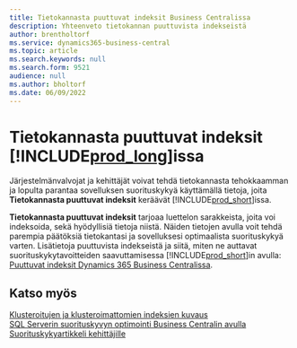 ```yaml
---
title: Tietokannasta puuttuvat indeksit Business Centralissa
description: Yhteenveto tietokannan puuttuvista indekseistä
author: brentholtorf
ms.service: dynamics365-business-central
ms.topic: article
ms.search.keywords: null
ms.search.form: 9521
audience: null
ms.author: bholtorf
ms.date: 06/09/2022
---
```

# Tietokannasta puuttuvat indeksit [!INCLUDE[prod_long](includes/prod_long.md)]issa

Järjestelmänvalvojat ja kehittäjät voivat tehdä tietokannasta tehokkaamman ja lopulta parantaa sovelluksen suorituskykyä käyttämällä tietoja, joita **Tietokannasta puuttuvat indeksit** keräävät [!INCLUDE[prod_short](includes/prod_short.md)]issa.

**Tietokannasta puuttuvat indeksit** tarjoaa luettelon sarakkeista, joita voi indeksoida, sekä hyödyllisiä tietoja niistä. Näiden tietojen avulla voit tehdä parempia päätöksiä tietokantasi ja sovelluksesi optimaalista suorituskykyä varten. Lisätietoja puuttuvista indekseistä ja siitä, miten ne auttavat suorituskykytavoitteiden saavuttamisessa [!INCLUDE[prod_short](includes/prod_short.md)]in avulla: [Puuttuvat indeksit Dynamics 365 Business Centralissa](/dynamics365/business-central/dev-itpro/administration/database-missing-indexes).

## Katso myös

[Klusteroitujen ja klusteroimattomien indeksien kuvaus](/sql/relational-databases/indexes/clustered-and-nonclustered-indexes-described)  
[SQL Serverin suorituskyvyn optimointi Business Centralin avulla](/dynamics365/business-central/dev-itpro/administration/optimize-sql-server-performance)  
[Suorituskykyartikkeli kehittäjille](/dynamics365/business-central/dev-itpro/performance/performance-developer)  
